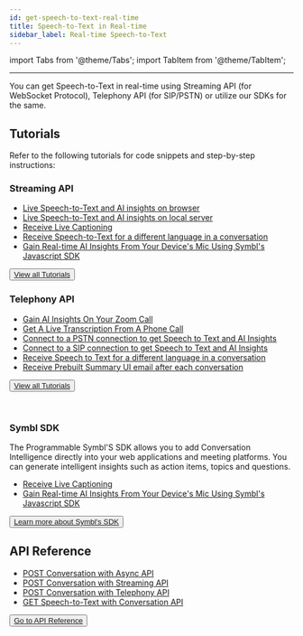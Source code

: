 ```yaml
---
id: get-speech-to-text-real-time
title: Speech-to-Text in Real-time
sidebar_label: Real-time Speech-to-Text
---
```


import Tabs from '@theme/Tabs';
import TabItem from '@theme/TabItem';

---

You can get Speech-to-Text in real-time using Streaming API (for WebSocket Protocol), Telephony API (for SIP/PSTN) or utilize our SDKs for the same.

## Tutorials

Refer to the following tutorials for code snippets and step-by-step instructions:

### Streaming API
 
* [Live Speech-to-Text and AI insights on browser](/docs/streamingapi/tutorials/receive-ai-insights-from-your-web-browser)
* [Live Speech-to-Text and AI insights on local server](/docs/javascript-sdk/tutorials/receive-ai-insights-from-your-computer)
* [Receive Live Captioning](/docs/streamingapi/code-snippets/receive-live-captioning)
* [Receive Speech-to-Text for a different language in a conversation](/docs/streamingapi/code-snippets/receive-speech-to-text-for-different-languages)
* [Gain Real-time AI Insights From Your Device's Mic Using Symbl's Javascript SDK](/docs/javascript-sdk/tutorials/receive-ai-insights-from-your-computer)

<button class="button button1"><a href="/docs/streamingapi/code-snippets/start-and-stop-connection">View all Tutorials</a></button><br/> 

### Telephony API
 
 
* [Gain AI Insights On Your Zoom Call](/docs/telephony/tutorials/connect-to-zoom)
* [Get A Live Transcription From A Phone Call](/docs/telephony/tutorials/connect-to-phone-call)
* [Connect to a PSTN connection to get Speech to Text and AI Insights](/docs/telephony/code-snippets/connect-to-pstn)
* [Connect to a SIP connection to get Speech to Text and AI Insights](/docs/telephony/code-snippets/connect-to-sip)
* [Receive Speech to Text for a different language in a conversation](/docs/telephony/code-snippets/receive-speech-to-text-for-a-different-language)
* [Receive Prebuilt Summary UI email after each conversation](/docs/telephony/code-snippets/receive-prebuilt-ui-email-after-conversation)
 

<button class="button button2"><a href="/docs/telephony/introduction">View all Tutorials</a></button>
 
&nbsp; 
&nbsp;

### Symbl SDK
 
The Programmable Symbl'S SDK allows you to add Conversation Intelligence directly into your web applications and meeting platforms. You can generate intelligent insights such as action items, topics and questions.

* [Receive Live Captioning](/docs/streamingapi/code-snippets/receive-live-captioning)
* [Gain Real-time AI Insights From Your Device's Mic Using Symbl's Javascript SDK](/docs/javascript-sdk/tutorials/receive-ai-insights-from-your-computer)

<button class="button button2"><a href="/docs/sdk-intro">Learn more about Symbl's SDK</a></button>

## API Reference

- [POST Conversation with Async API](/docs/async-api/reference/reference)
- [POST Conversation with Streaming API](/docs/streaming-api/api-reference#request-parameters)
- [POST Conversation with Telephony API](/docs/telephony-api/api-reference#endpoint)
- [GET Speech-to-Text with Conversation API](/docs/conversation-api/messages)

<button class="button button1"><a href="/docs/api-reference/getting-started">Go to API Reference</a></button>
